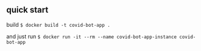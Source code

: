 ## quick start
build
`$ docker build -t covid-bot-app .`

and just run
`$ docker run -it --rm --name covid-bot-app-instance covid-bot-app`
